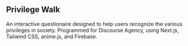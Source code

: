 ## Privilege Walk

An interactive questionaire designed to help users recognize the various privileges in society. Programmed for Discourse Agency, using Next.js, Tailwind CSS, anime.js, and Firebase.
